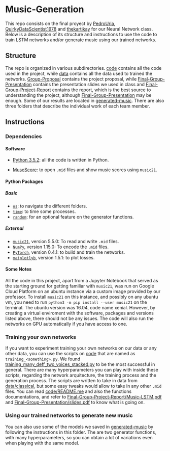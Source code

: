 # Music-Generation

This repo consists on the final proyect by [PedroUria](https://github.com/PedroUria), [QuirkyDataScientist1978](https://github.com/QuirkyDataScientist1978) and [thekartikay](https://github.com/thekartikay) for our Neural Network class. Below is a description of its structure and instructions to use the code to train LSTM networks and/or generate music using our trained networks.

## Structure

The repo is organized in various subdirectories. [code](code) contains all the code used in the project, while [data](data) contains all the data used to trained the networks. [Group-Proposal](Group-Proposal) contains the project proposal, while [Final-Group-Presentation](Final-Group-Presentation) contains the presentation slides we used in class and [Final-Group-Project-Report](Final-Group-Project-Report) contains the report, which is the best source to understanding the project, although [Final-Group-Presentation](Final-Group-Presentation) may be enough. Some of our results are located in [generated-music](generated-music). There are also three folders that describe the individual work of each team member. 

## Instructions

### Dependencies

#### Software

- [Python 3.5.2](https://www.python.org/downloads/release/python-352/): all the code is written in Python.

- [MuseScore](https://musescore.org/en): to open `.mid` files and show music scores using `music21`.

#### Python Packages

##### Basic

- [`os`](https://docs.python.org/2/library/os.html): to navigate the different folders.
- [`time`](https://docs.python.org/2/library/time.html): to time some processes.
- [`random`](https://docs.python.org/2/library/random.html): for an optional feature on the generator functions.

##### External

- [`music21`](https://web.mit.edu/music21/doc/), version 5.5.0: To read and write `.mid` files.
- [`NumPy`](https://docs.scipy.org/doc/), version 1.15.0: To encode the `.mid` files.
- [`PyTorch`](https://pytorch.org/docs/stable/index.html), version 0.4.1: to build and train the networks.
- [`matplotlyb`](https://matplotlib.org/contents.html), version 1.5.1: to plot losses.

#### Some Notes

All the code in this project, apart from a Jupyter Notebook that served as the starting ground for getting familiar with `music21`, was run on Google Cloud Platform on an ubuntu instance via a custom image provided by our professor. To install `music21` on this instance, and possibly on any ubuntu vm, you need to run `python3 -m pip install --user music21` on the terminal. The ubuntu version was 16.04, code name xenial. However, by creating a virtual enviroment with the software, packages and versions listed above, there should not be any issues. The code will also run the networks on GPU automatically if you have access to one.

### Training your own networks

If you want to experiment training your own networks on our data or any other data, you can use the scripts on [code](code) that are named as `training_<something>.py`. We found [training\_many\_deff\_two\_voices\_stacked.py](code/training_many_deff_two_voices_stacked.py) to be the most successful in general. There are many hyperparameters you can play with inside these scripts, regarding the network arquitecture, the training process and the generation process. The scripts are written to take in data from [data/classical](data/classical), but some easy tweaks would allow to take in any other `.mid` files. You can read [code/README.me](code/README.me) and also the functions documentations, and refer to [Final-Group-Project-Report/Music-LSTM.pdf](Final-Group-Project-Report/Music-LSTM.pdf) and [Final-Group-Presentation/slides.pdf](Final-Group-Presentation/slides.pdf) to know what is going on.

### Using our trained networks to generate new music

You can also use some of the models we saved in [generated-music](generated-music) by following the instructions in this folder. The are two generator functions, with many hyperparameters, so you can obtain a lot of variations even when playing with the same model.











